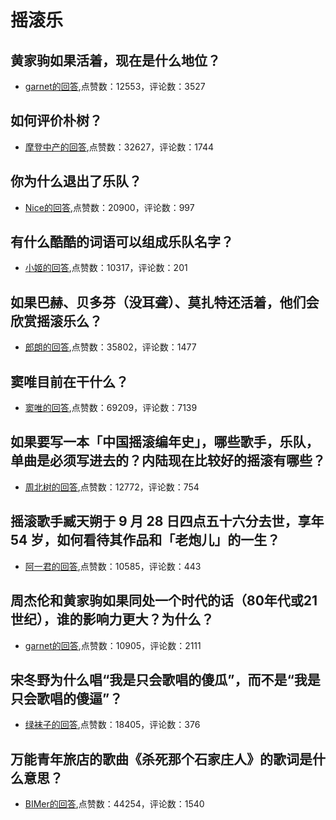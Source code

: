 #  摇滚乐 
## 黄家驹如果活着，现在是什么地位？
- [garnet的回答](https://www.zhihu.com/question/21295077/answer/105883009),点赞数：12553，评论数：3527
## 如何评价朴树？
- [摩登中产的回答](https://www.zhihu.com/question/21655944/answer/527974703),点赞数：32627，评论数：1744
## 你为什么退出了乐队？
- [Nice的回答](https://www.zhihu.com/question/276163238/answer/387431891),点赞数：20900，评论数：997
## 有什么酷酷的词语可以组成乐队名字？
- [小姬的回答](https://www.zhihu.com/question/363611252/answer/967065122),点赞数：10317，评论数：201
## 如果巴赫、贝多芬（没耳聋）、莫扎特还活着，他们会欣赏摇滚乐么？
- [郎朗的回答](https://www.zhihu.com/question/26928978/answer/183356468),点赞数：35802，评论数：1477
## 窦唯目前在干什么？
- [窦唯的回答](https://www.zhihu.com/question/19574354/answer/241983837),点赞数：69209，评论数：7139
## 如果要写一本「中国摇滚编年史」，哪些歌手，乐队，单曲是必须写进去的？内陆现在比较好的摇滚有哪些？
- [周北树的回答](https://www.zhihu.com/question/25526623/answer/32075642),点赞数：12772，评论数：754
## 摇滚歌手臧天朔于 9 月 28 日四点五十六分去世，享年 54 岁，如何看待其作品和「老炮儿」的一生？
- [阿一君的回答](https://www.zhihu.com/question/296389313/answer/499870554),点赞数：10585，评论数：443
## 周杰伦和黄家驹如果同处一个时代的话（80年代或21世纪），谁的影响力更大？为什么？
- [garnet的回答](https://www.zhihu.com/question/48128530/answer/109259038),点赞数：10905，评论数：2111
## 宋冬野为什么唱“我是只会歌唱的傻瓜”，而不是“我是只会歌唱的傻逼”？
- [绿袜子的回答](https://www.zhihu.com/question/38908846/answer/78721759),点赞数：18405，评论数：376
## 万能青年旅店的歌曲《杀死那个石家庄人》的歌词是什么意思？
- [BIMer的回答](https://www.zhihu.com/question/19663267/answer/-2119528623),点赞数：44254，评论数：1540
